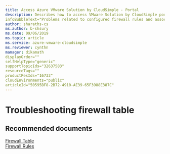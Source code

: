 ```yaml
--- 
title: Access Azure VMware Solution by CloudSimple - Portal 
description: Describes how to access VMware Solution by CloudSimple portal from Azure portal
infoBubbleText="Problems related to configured firewall rules and associated subnets, IPs, Public IP addresses"
author: sharaths-cs 
ms.author: b-shsury 
ms.date: 09/06/2019 
ms.topic: article 
ms.service: azure-vmware-cloudsimple 
ms.reviewer: cynthn 
manager: dikamath
displayOrder=""
selfHelpType="generic"
supportTopicIds="32637583"
resourceTags=""
productPesIds="16733"
cloudEnvironments="public"
articleId="50595BF8-2B72-4910-AE39-65F3988E387C"
---
```


# Troubleshooting firewall table 

## **Recommended documents**

[Firewall Table](https://docs.microsoft.com/en-us/azure/vmware-cloudsimple/firewall#add-a-new-firewall-table)<br>
[Firewall Rules](https://docs.microsoft.com/en-us/azure/vmware-cloudsimple/firewall#firewall-rules)<br>
